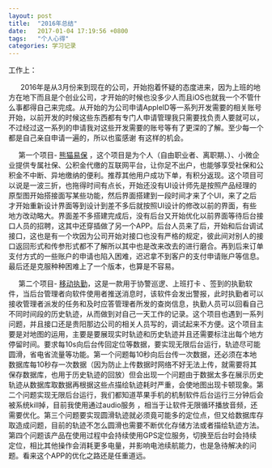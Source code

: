 ```yaml
---
layout: post
title:  "2016年总结"
date:   2017-01-04 17:19:56 +0800
tags:   "个人心得"
categories: 学习记录
---
```

工作上：

&#160; &#160; &#160; 2016年是从3月份来到现在的公司，开始抱着怀疑的态度进来，因为上班的地方在地下而且是个创业公司，才开始的时候也没多少人而且iOS也就我一个不管什么事都得自己来完成。从开始的为公司申请AppleID等一系列开发需要的相关账号开始，以前开发的时候这些东西都有专门人申请管理我只需要找负责人要就可以，不过经过这一系列的申请我对这些开发需要的账号等有了更深的了解。至少每一个都是自己亲自申请一遍的，所以也蛮感谢 有这样的机会。

&#160; &#160; &#160;第一个项目- [熊猫易保] ，这个项目是为个人（自由职业者、离职期、）、小微企业提供专属社保、公积金代缴的互联网平台，让你足不出户，也能够享受社保和公积金不中断、异地缴纳的便利。推荐其他用户成功下单，有积分返现。这个项目可以说是一波三折，也拖得时间有点长，开始还没有UI设计师先是按照产品经理的原型图开始搭接面写某些功能，然后界面搭建到一段时间才来了个UI，来了之后才开始重新设计界面等到设计到差不多后就按照UI设计的修改以前的界面，有些地方改动略大。界面差不多搭建完成后，没有后台又开始优化以前界面等待后台接口人员的招聘，这其中还穿插做了另一个APP。后台人员来了后，开始和后台调试接口，这也是有一个坎因为公司开始对接口也没有严格的规定，彼此间对别人的接口返回形式和传参形式都不了解所以其中也是改来改去的进行磨合。再到后来订单支付方式的一些账户的申请也陷入困难，迟迟拿不到客户的支付申请账户等信息。最后还是克服种种困难上了一个版本，也算是不容易。

&#160; &#160; &#160;第二个项目- [移动执勤]，这是一款用于协警巡逻、上班打卡 、签到的执勤软件，当后台管理者向软件使用者推送消息时，该软件会发出警报，此时执勤者可以接收管理者派发的任务和及时应答管理者所发的查岗信息，执勤人员可以回看自己不同时间段的历史轨迹，从而做到对自己一天工作的记录。这个项目也遇到一系列问题，并且接口还是贵阳那边公司的相关人员写的，调试起来不方便。这个项目主要是对地图的运用，主要是要展现实时轨迹和历史轨迹并且还需要标注出每个地方停留时间。要求每10s向后台传回定位等数据，要实现无限后台运行，轨迹尽可能圆滑，省电省流量等功能。第一个问题每10秒向后台传一次数据，还必须在本地数据库每10秒存一次数据（因为防止上传数据时网络不好无法上传，就需要将其保存数据库，也用于历史轨迹的回放）但会出现一个问题由于数据太多在展示历史轨迹从数据库取数据再根据这些点描绘轨迹耗时严重，会使地图出现卡顿现象。第二个问题实现无限后台运行，我们都知道苹果手机的机制软件后台运行三分钟后会被系统kill掉，目前我使用通过audio服务 ，相当于让软件无限循环播放音频，还需要优化。第三个问题要实现圆滑轨迹就必须竟可能多的定位点，但又给数据库存取造成问题，目前的轨迹不怎么圆滑也需要不断优化存储方法或者描绘轨迹方法。第四个问题该产品在使用过程中会持续使用GPS定位服务，切换至后台时会持续定位，相比其他操作会消耗更多电量，并影响电池续航能力，也是急待解决的问题。看来这个APP的优化之路还是任重道远。

[熊猫易保]: https://itunes.apple.com/cn/app/xiong-mao-yi-bao/id1138621013?mt=8
[移动执勤]: https://itunes.apple.com/cn/app/yi-dong-zhi-qin/id1147920007?mt=8
